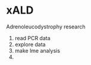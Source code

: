 xALD
====

Adrenoleucodystrophy research

1. read PCR data
2. explore data
3. make lme analysis
4. 

